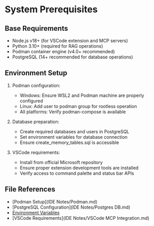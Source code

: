 # System Prerequisites

## Base Requirements
- Node.js v18+ (for VSCode extension and MCP servers)
- Python 3.10+ (required for RAG operations)
- Podman container engine (v4.0+ recommended)
- PostgreSQL (14+ recommended for database operations)

## Environment Setup
1. Podman configuration:
   - Windows: Ensure WSL2 and Podman machine are properly configured
   - Linux: Add user to podman group for rootless operation
   - All platforms: Verify podman-compose is available

2. Database preparation:
   - Create required databases and users in PostgreSQL
   - Set environment variables for database connection
   - Ensure create_memory_tables.sql is accessible

3. VSCode requirements:
   - Install from official Microsoft repository
   - Ensure proper extension development tools are installed
   - Verify access to command palette and status bar APIs

## File References
- [Podman Setup](IDE Notes/Podman.md)
- [PostgreSQL Configuration](IDE Notes/Postgres DB.md)
- [Environment Variables](.env.example)
- [VSCode Requirements](IDE Notes/VSCode MCP Integration.md)
